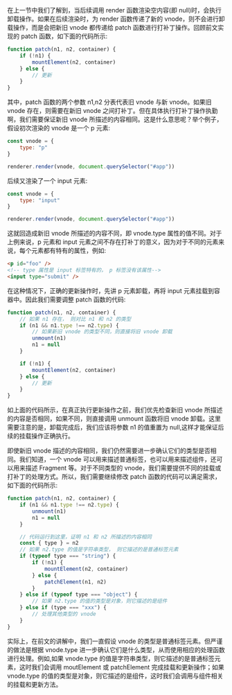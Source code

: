 在上一节中我们了解到，当后续调用 render 函数渲染空内容(即 null)时，会执行卸载操作。如果在后续渲染时，为 render 函数传递了新的 vnode，则不会进行卸载操作，而是会把新旧 vnode 都传递给 patch 函数进行打补丁操作。回顾前文实现的 patch 函数，如下面的代码所示:

```js
function patch(n1, n2, container) {
	if (!n1) {
		mountElement(n2, container)
	} else {
		// 更新
	}
}
```

其中，patch 函数的两个参数 n1,n2 分表代表旧 vnode 与新 vnode。如果旧 vnode 存在，则需要在新旧 vnode 之间打补丁。但在具体执行打补丁操作执勤啊，我们需要保证新旧 vnode 所描述的内容相同。这是什么意思呢？举个例子，假设初次渲染的 vnode 是一个 p 元素:

```js
const vnode = {
	type: "p"
}

renderer.render(vnode, document.querySelector("#app"))
```

后续又渲染了一个 input 元素:

```js
const vnode = {
	type: "input"
}

renderer.render(vnode, document.querySelector("#app"))
```

这就回造成新旧 vnode 所描述的内容不同，即 vnode.type 属性的值不同。对于上例来说，p 元素和 input 元素之间不存在打补丁的意义，因为对于不同的元素来说，每个元素都有特有的属性，例如:

```html
<p id="foo" />
<!-- type 属性是 input 标签特有的， p 标签没有该属性-->
<input type="submit" />
```

在这种情况下，正确的更新操作时，先讲 p 元素卸载，再将 input 元素挂载到容器中。因此我们需要调整 patch 函数的代码:

```js
function patch(n1, n2, container) {
	// 如果 n1 存在， 则对比 n1 和 n2 的类型
	if (n1 && n1.type !== n2.type) {
		// 如果新旧 vnode 的类型不同，则直接将旧 vnode 卸载
		unmount(n1)
		n1 = null
	}

	if (!n1) {
		mountElement(n2, container)
	} else {
		// 更新
	}
}
```

如上面的代码所示，在真正执行更新操作之前，我们优先检查新旧 vnode 所描述的内容是否相同，如果不同，则直接调用 unmount 函数将旧 vnode 卸载。这里需要注意的是，卸载完成后，我们应该将参数 n1 的值重置为 null,这样才能保证后续的挂载操作正确执行。

即使新旧 vnode 描述的内容相同，我们仍然需要进一步确认它们的类型是否相同。我们知道，一个 vnode 可以用来描述普通标签，也可以用来描述组件，还可以用来描述 Fragment 等。对于不同类型的 vnode，我们需要提供不同的挂载或打补丁的处理方式。所以，我们需要继续修改 patch 函数的代码可以满足需求，如下面的代码所示:

```js
function patch(n1, n2, container) {
	if (n1 && n1.type !== n2.type) {
		unmount(n1)
		n1 = null
	}

	// 代码运行到这里，证明 n1 和 n2 所描述的内容相同
	const { type } = n2
	// 如果 n2.type 的值是字符串类型， 则它描述的是普通标签元素
	if (typeof type === "string") {
		if (!n1) {
			mountElement(n2, container)
		} else {
			patchElement(n1, n2)
		}
	} else if (typeof type === "object") {
		// 如果 n2.type 的值的类型是对象，则它描述的是组件
	} else if (type === "xxx") {
		// 处理其他类型的 vnode
	}
}
```

实际上，在前文的讲解中，我们一直假设 vnode 的类型是普通标签元素。但严谨的做法是根据 vnode.type 进一步确认它们是什么类型，从而使用相应的处理函数进行处理。例如,如果 vnode.type 的值是字符串类型，则它描述的是普通标签元素，这时我们会调用 moutElement 或 patchElement 完成挂载和更新操作；如果 vnode.type 的值的类型是对象，则它描述的是组件，这时我们会调用与组件相关的挂载和更新方法。
